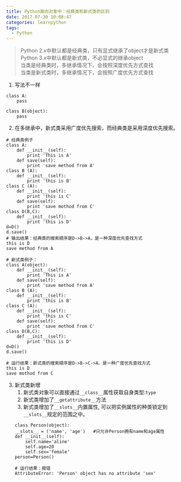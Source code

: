 ```yaml
---
title: Python面向对象中：经典类和新式类的区别
date: 2017-07-30 10:08:47
categories: learnpython
tags: 
  - Python
---
```


> Python 2.x中默认都是经典类，只有显式继承了object才是新式类  
Python 3.x中默认都是新式类，不必显式的继承object  
当类是经典类时，多继承情况下，会按照深度优先方式查找  
当类是新式类时，多继承情况下，会按照广度优先方式查找

1. 写法不一样
```
class A:
    pass

class B(object):
    pass
```
2. 在多继承中，新式类采用广度优先搜索，而经典类是采用深度优先搜索。
```
# 经典类例子
class A:
    def __init__(self):
        print 'This is A'
    def save(self):
        print 'save method from A'
class B (A):
    def __init__(self):
        print 'this is B'
class C (A):
    def __init__(self):
        print 'this is C'
    def save(self):
        print 'save mothod from C'
class D(B,C):
    def __init__(self):
        print 'this is D'
d=D()
d.save()
# 输出结果：经典类的搜索顺序是D->B->A，是一种深度优先查找方式
this is D
save method from A

# 新式类例子：
class A(object):
    def __init__(self):
        print 'This is A'
    def save(self):
        print 'save method from A'
class B (A):
    def __init__(self):
        print 'this is B'
class C (A):
    def __init__(self):
        print 'this is C'
    def save(self):
        print 'save mothod from C'
class D(B,C):
    def __init__(self):
        print 'this is D'
d=D()
d.save()

# 运行结果：新式类的搜索顺序是D->B->C->A，是一种广度优先查找方式
this is D
save mothod from C
```
3. 新式类新增
    1. 新式类对象可以直接通过`__class__`属性获取自身类型:`type`
    2. 新式类增加了`__getattribute__`方法
    3. 新式类增加了`__slots__`内置属性, 可以把实例属性的种类锁定到`__slots__`规定的范围之中。
    ```
    class Person(object):
    __slots__ = ('name', 'age')   #只允许Person拥有name和age属性
    def __init__(self):
        self.name='aline'
        self.age=20
        self.sex='female'
    person=Person()
    
    # 运行结果：报错
    AttributeError: 'Person' object has no attribute 'sex'
    ```